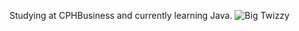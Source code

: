 Studying at CPHBusiness and currently learning Java.
<picture>
 <source media="(prefers-color-scheme: dark)" srcset= "https://www.gifcen.com/wp-content/uploads/2022/03/yeat-gif-2.gif">
 <source media="(prefers-color-scheme: light)" srcset="https://www.gifcen.com/wp-content/uploads/2022/03/yeat-gif-2.gif">
 <img alt="Big Twizzy" src="https://www.gifcen.com/wp-content/uploads/2022/03/yeat-gif-2.gif">
</picture>
